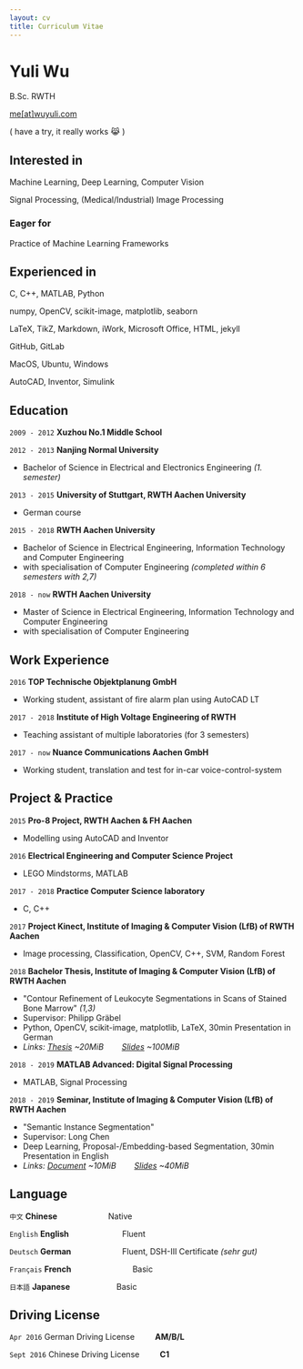```yaml
---
layout: cv
title: Curriculum Vitae
---
```



# Yuli Wu
B.Sc. RWTH

<div id="webaddress">
<a href="mailto:me@wuyuli.com">me[at]wuyuli.com</a>
<p> ( have a try, it really works 😹 )</p>
</div>


## Interested in
Machine Learning, Deep Learning, Computer Vision

Signal Processing, (Medical/Industrial) Image Processing

### Eager for
Practice of Machine Learning Frameworks


## Experienced in
C, C++, MATLAB, Python

numpy, OpenCV, scikit-image, matplotlib, seaborn

LaTeX, TikZ, Markdown, iWork, Microsoft Office, HTML, jekyll

GitHub, GitLab

MacOS, Ubuntu, Windows

AutoCAD, Inventor, Simulink


## Education

`2009 - 2012`
__Xuzhou No.1 Middle School__

`2012 - 2013`
__Nanjing Normal University__
- Bachelor of Science in Electrical and Electronics Engineering *(1. semester)*

`2013 - 2015`
__University of Stuttgart, RWTH Aachen University__
- German course

`2015 - 2018`
__RWTH Aachen University__
- Bachelor of Science in Electrical Engineering, Information Technology and Computer Engineering
- with specialisation of Computer Engineering  *(completed within 6 semesters with 2,7)*

`2018 - now`
__RWTH Aachen University__
- Master of Science in Electrical Engineering, Information Technology and Computer Engineering
- with specialisation of Computer Engineering

## Work Experience
`2016`
__TOP Technische Objektplanung GmbH__
- Working student, assistant of fire alarm plan using AutoCAD LT

`2017 - 2018`
__Institute of High Voltage Engineering of RWTH__
- Teaching assistant of multiple laboratories (for 3 semesters)

`2017 - now`
__Nuance Communications Aachen GmbH__
- Working student, translation and test for in-car voice-control-system


## Project & Practice
`2015`
__Pro-8 Project, RWTH Aachen & FH Aachen__
- Modelling using AutoCAD and Inventor

`2016`
__Electrical Engineering and Computer Science Project__
- LEGO Mindstorms, MATLAB

`2017 - 2018`
__Practice Computer Science laboratory__
- C, C++

`2017`
__Project Kinect, Institute of Imaging & Computer Vision (LfB) of RWTH Aachen__
- Image processing, Classification, OpenCV, C++, SVM, Random Forest

`2018`
__Bachelor Thesis, Institute of Imaging & Computer Vision (LfB) of RWTH Aachen__
- "Contour Refinement of Leukocyte Segmentations in Scans of Stained Bone Marrow" *(1,3)*
- Supervisor: Philipp Gräbel
- Python, OpenCV, scikit-image, matplotlib, LaTeX, 30min Presentation in German
- *Links: <a href="https://yuliwu.github.io/ba/Thesis.pdf">Thesis</a> ~20MiB &emsp;&emsp;<a href="https://yuliwu.github.io/ba-slides/">Slides</a> ~100MiB*

`2018 - 2019`
__MATLAB Advanced: Digital Signal Processing__
- MATLAB, Signal Processing

`2018 - 2019`
__Seminar, Institute of Imaging & Computer Vision (LfB) of RWTH Aachen__
- "Semantic Instance Segmentation"
- Supervisor: Long Chen
- Deep Learning, Proposal-/Embedding-based Segmentation, 30min Presentation in English
- *Links: <a href="https://yuliwu.github.io/seminar-doc/Document.pdf">Document</a> ~10MiB &emsp;&emsp;<a href="https://yuliwu.github.io/slides/">Slides</a> ~40MiB*


## Language
`中文`
__Chinese__ &emsp; &emsp; &emsp; &emsp;&emsp; Native

`English`
__English__ &emsp; &emsp; &emsp; &emsp; &emsp; Fluent

`Deutsch`
__German__ &emsp; &emsp; &emsp; &emsp;&emsp; Fluent, DSH-III Certificate *(sehr gut)*

`Français`
__French__ &emsp; &emsp; &emsp; &emsp; &emsp;&emsp; Basic

`日本語`
__Japanese__ &emsp;&emsp;&emsp;&emsp; &emsp; Basic



## Driving License
`Apr 2016`
German Driving License &emsp;&emsp; __AM/B/L__

`Sept 2016`
Chinese Driving License &emsp;&emsp; __C1__



<br />
<br />
<!--
Last updated: Feb 2019 -->
